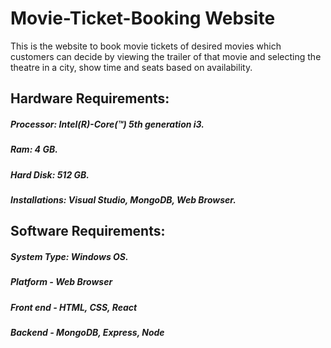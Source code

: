 # Movie-Ticket-Booking Website
This is the website to book movie tickets of desired movies which customers can decide by viewing the trailer of that movie and selecting the theatre in a city, show time and seats based on availability.
## Hardware Requirements:
##### Processor:  Intel(R)-Core(™) 5th generation i3.
##### Ram: 4 GB.
##### Hard Disk: 512 GB.
##### Installations: Visual Studio, MongoDB, Web Browser.
## Software Requirements:
##### System Type: Windows OS.
##### Platform - Web Browser
##### Front end - HTML, CSS, React
##### Backend - MongoDB, Express, Node

